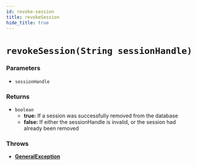 ```yaml
---
id: revoke-session
title: revokeSession
hide_title: true
---
```


# `revokeSession(String sessionHandle)`
### Parameters
- `sessionHandle`

### Returns
- `boolean`
    - **true:** If a session was successfully removed from the database
    - **false:** If either the sessionHandle is invalid, or the session had already been removed

### Throws
- **[GeneralException](./error-handling/general-error)**